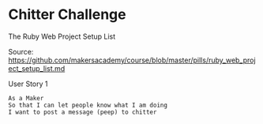 # Chitter Challenge

The Ruby Web Project Setup List

Source: https://github.com/makersacademy/course/blob/master/pills/ruby_web_project_setup_list.md

User Story 1

```
As a Maker
So that I can let people know what I am doing  
I want to post a message (peep) to chitter
```

